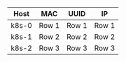 |  Host    |  MAC     |     UUID |       IP |
|----------|----------|----------|----------|
|   k8s-0  |   Row 1  |   Row 1  |   Row 1  |
|   k8s-1  |   Row 2  |   Row 2  |   Row 2  |
|   k8s-2  |   Row 3  |   Row 3  |   Row 3  |
